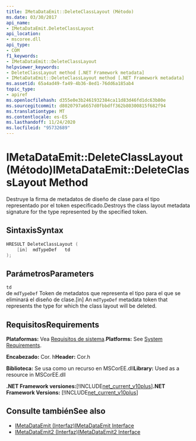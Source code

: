 ```yaml
---
title: IMetaDataEmit::DeleteClassLayout (Método)
ms.date: 03/30/2017
api_name:
- IMetaDataEmit.DeleteClassLayout
api_location:
- mscoree.dll
api_type:
- COM
f1_keywords:
- IMetaDataEmit::DeleteClassLayout
helpviewer_keywords:
- DeleteClassLayout method [.NET Framework metadata]
- IMetaDataEmit::DeleteClassLayout method [.NET Framework metadata]
ms.assetid: 65a4ad49-fa49-4b36-8ed1-76dd6a185ab4
topic_type:
- apiref
ms.openlocfilehash: d355e0e3b2461932384ca11d83d46fd1dc63b80e
ms.sourcegitcommit: d8020797a6657d0fbbdff362b80300815f682f94
ms.translationtype: MT
ms.contentlocale: es-ES
ms.lasthandoff: 11/24/2020
ms.locfileid: "95732689"
---
```

# <a name="imetadataemitdeleteclasslayout-method"></a><span data-ttu-id="a9147-102">IMetaDataEmit::DeleteClassLayout (Método)</span><span class="sxs-lookup"><span data-stu-id="a9147-102">IMetaDataEmit::DeleteClassLayout Method</span></span>

<span data-ttu-id="a9147-103">Destruye la firma de metadatos de diseño de clase para el tipo representado por el token especificado.</span><span class="sxs-lookup"><span data-stu-id="a9147-103">Destroys the class layout metadata signature for the type represented by the specified token.</span></span>  
  
## <a name="syntax"></a><span data-ttu-id="a9147-104">Sintaxis</span><span class="sxs-lookup"><span data-stu-id="a9147-104">Syntax</span></span>  
  
```cpp  
HRESULT DeleteClassLayout (  
    [in]  mdTypeDef   td  
);  
```  
  
## <a name="parameters"></a><span data-ttu-id="a9147-105">Parámetros</span><span class="sxs-lookup"><span data-stu-id="a9147-105">Parameters</span></span>  

 `td`  
 <span data-ttu-id="a9147-106">de `mdTypeDef` Token de metadatos que representa el tipo para el que se eliminará el diseño de clase.</span><span class="sxs-lookup"><span data-stu-id="a9147-106">[in] An `mdTypeDef` metadata token that represents the type for which the class layout will be deleted.</span></span>  
  
## <a name="requirements"></a><span data-ttu-id="a9147-107">Requisitos</span><span class="sxs-lookup"><span data-stu-id="a9147-107">Requirements</span></span>  

 <span data-ttu-id="a9147-108">**Plataformas:** Vea [Requisitos de sistema](../../get-started/system-requirements.md).</span><span class="sxs-lookup"><span data-stu-id="a9147-108">**Platforms:** See [System Requirements](../../get-started/system-requirements.md).</span></span>  
  
 <span data-ttu-id="a9147-109">**Encabezado:** Cor. h</span><span class="sxs-lookup"><span data-stu-id="a9147-109">**Header:** Cor.h</span></span>  
  
 <span data-ttu-id="a9147-110">**Biblioteca:** Se usa como un recurso en MSCorEE.dll</span><span class="sxs-lookup"><span data-stu-id="a9147-110">**Library:** Used as a resource in MSCorEE.dll</span></span>  
  
 <span data-ttu-id="a9147-111">**.NET Framework versiones:**[!INCLUDE[net_current_v10plus](../../../../includes/net-current-v10plus-md.md)]</span><span class="sxs-lookup"><span data-stu-id="a9147-111">**.NET Framework Versions:** [!INCLUDE[net_current_v10plus](../../../../includes/net-current-v10plus-md.md)]</span></span>  
  
## <a name="see-also"></a><span data-ttu-id="a9147-112">Consulte también</span><span class="sxs-lookup"><span data-stu-id="a9147-112">See also</span></span>

- [<span data-ttu-id="a9147-113">IMetaDataEmit (Interfaz)</span><span class="sxs-lookup"><span data-stu-id="a9147-113">IMetaDataEmit Interface</span></span>](imetadataemit-interface.md)
- [<span data-ttu-id="a9147-114">IMetaDataEmit2 (Interfaz)</span><span class="sxs-lookup"><span data-stu-id="a9147-114">IMetaDataEmit2 Interface</span></span>](imetadataemit2-interface.md)

